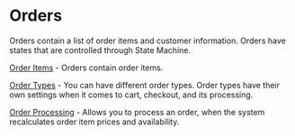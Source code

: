 # Orders

Orders contain a list of order items and customer information. Orders have states that are controlled through State Machine.

[Order Items](order-itemds.md) - Orders contain order items.

[Order Types](order-types.md) - You can have different order types. Order types have their own settings when it comes to cart, checkout, and its processing.

[Order Processing](order-processing.md) - Allows you to process an order, when the system recalculates order item prices and availability.
